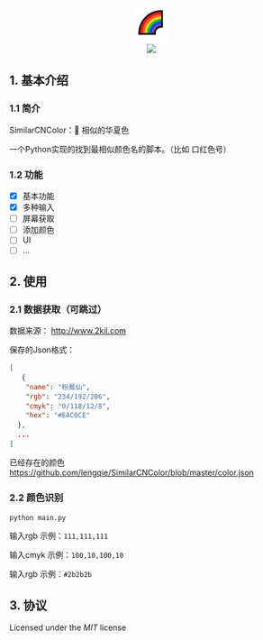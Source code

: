 <div align=center>
<img src="https://raw.githubusercontent.com/lengqie/SimilarCNColor/master/static/scc.jpg"/>
</div>
<div align=center>
<img src="https://img.shields.io/badge/Python-3.8-blue"/>
</div>


## 1. 基本介绍

### 1.1 简介
SimilarCNColor：🌈 相似的华夏色

一个Python实现的找到最相似颜色名的脚本。（比如 口红色号）

### 1.2 功能

- [x]   基本功能
- [x]   多种输入
- [ ]   屏幕获取
- [ ]   添加颜色
- [ ]   UI
- [ ]   ...

## 2. 使用

### 2.1 数据获取（可跳过）
数据来源： http://www.2kil.com

保存的Json格式：
~~~json
[
   {
    "name": "粉鳳仙",
    "rgb": "234/192/206",
    "cmyk": "0/118/12/8",
    "hex": "#EAC0CE"
  },
  ...
]
~~~

已经存在的颜色 https://github.com/lengqie/SimilarCNColor/blob/master/color.json


### 2.2 颜色识别
~~~shell
python main.py
~~~
输入rgb 示例：`111,111,111`

输入cmyk 示例：`100,10,100,10`

输入rgb 示例：`#2b2b2b`

## 3. 协议

Licensed under the *MIT* license
